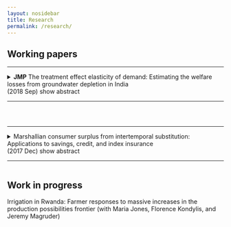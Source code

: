 ```yaml
---
layout: nosidebar
title: Research
permalink: /research/
---
```


## Working papers

<hr/>
<details title="mwe">
<summary><strong>JMP</strong> The treatment effect elasticity of demand: Estimating the welfare losses from groundwater depletion in India<br/>
(2018 Sep) <ar>show abstract</ar><hr/></summary>
<br/>This paper defines and estimates the treatment effect elasticity of demand: a 1% increase in the effect of irrigation on gross revenue causes a 0.7% increase in the irrigated share of agricultural land in India. In defining this elasticity, this paper enables the extension of conventional revealed preference approaches to settings without prices. I show that this elasticity is the ratio of treatment on the treated to the difference between two linear instrumental variable estimators (in my context, instrumenting for the effect of irrigation on gross revenue). The first uses an (invalid) instrument for potential outcome under treatment (in my context, climate and soil as an instrument for gross revenue under irrigation). The second uses a conventional instrument for treatment (in my context, hydrogeology as an instrument for irrigation). I use the estimated elasticity to conduct welfare counterfactuals. First, groundwater depletion from 2000-2010 in northwestern India permanently reduced economic surplus by 1.2% of gross agricultural revenue. Second, optimally reducing relative subsidies for groundwater irrigation in districts with large negative pumping externalities, while holding total subsidies fixed, would increase farmer surplus by 0.15% of gross agricultural revenue.
</details>
<hr style="visibility:hidden;height:12pt" />
<hr/>
<details title="cs">
<summary>Marshallian consumer surplus from intertemporal substitution: Applications to savings, credit, and index insurance<br/>
(2017 Dec) <ar>show abstract</ar><!--include link to paper here, should be href="{{ site.baseurl }}/assets/" with link name "paper"--><hr/></summary>
<br/>The welfare gains from a novel intertemporal substitution technology, such as a new credit or insurance product, are commonly measured using either its effect on a welfare proxy or by estimating a structural model. Using a welfare proxy is often undesirable due to noise in measurement and the challenge of converting estimated effects into a money metric, while structural approaches sometimes require strong functional form assumptions and can be skewed by unexpected moments of the data. In contrast, despite some drawbacks, Marshallian consumer surplus is frequently used as a metric for the welfare gains from access to a new product in a static setting, and with sufficient variation in prices may be relatively easy to precisely estimate. I show that under a broad class of models of dynamic optimization which nest Deaton (1991), Marshallian consumer surplus is a reasonable welfare metric for access to an intertemporal substitution technology. I demonstrate how to calculate it, and apply the approach to three experiments which randomly varied either interest rates or prices: I compare the welfare gains from grants of index insurance in Ghana to their actuarially fair value, I calculate the welfare gains to households from access to a leading MFI in Mexico, and I lower bound the foregone household welfare due to inattention to the Savers' Credit among households in the United States. In all cases, the calculation is straightforward, transparent, and can be represented graphically as a ``welfare triangle''.<br/><br/>
</details>

## Work in progress
Irrigation in Rwanda: Farmer responses to massive increases in the production possibilities frontier (with Maria Jones, Florence Kondylis, and Jeremy Magruder)

<script>
function getQueryVariable(variable)
{
       var query = window.location.search.substring(1);
       var vars = query.split("&");
       for (var i=0;i<vars.length;i++) {
               var pair = vars[i].split("=");
               if(pair[0] == variable){return pair[1];}
       }
       return(false);
}
var whichDetailsOpen = getQueryVariable("open");
var detailsCollection = document.getElementsByTagName("details");
function matchDetailsTitle()
{
       for (var i=0;i<detailsCollection.length;i++) {
               var detailsTitle = detailsCollection[i].getAttribute("title");
               if(detailsTitle == whichDetailsOpen){return i;}
       }
       return(-1)
}
var detailsTitle = matchDetailsTitle();
if(detailsTitle+1)
{
document.getElementsByTagName("details")[detailsTitle].setAttribute("open", "open");
//document.getElementsByTagName("details")[detailsTitle].scrollIntoView();
}
</script>



